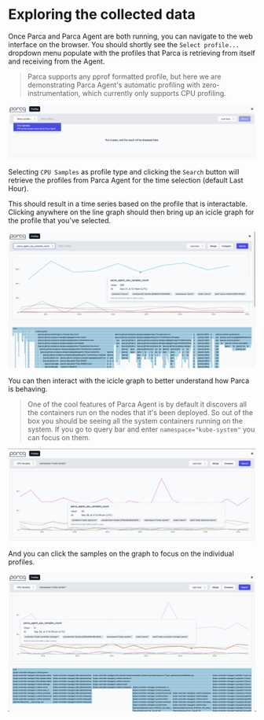 # Exploring the collected data

Once Parca and Parca Agent are both running, you can navigate to the web interface on the browser.
You should shortly see the `Select profile...` dropdown menu populate with the profiles that Parca is retrieving from itself and receiving from the Agent.

> Parca supports any pprof formatted profile, but here we are demonstrating Parca Agent's automatic profiling with zero-instrumentation, which currently only supports CPU profiling.

![image](./assets/profile_type_dropdown_selected.png)

Selecting `CPU Samples` as profile type and clicking the `Search` button will retrieve the profiles from Parca Agent for the time selection (default Last Hour).

This should result in a time series based on the profile that is interactable.
Clicking anywhere on the line graph should then bring up an icicle graph for the profile that you've selected.

![image](./assets/cpu_sample_count_select.png)

You can then interact with the icicle graph to better understand how Parca is behaving.

> One of the cool features of Parca Agent is by default it discovers all the containers run on the nodes that it's been deployed.
So out of the box you should be seeing all the system containers running on the system.
If you go to query bar and enter `namespace="kube-system"` you can focus on them.

![image](./assets/query_range_kube_system.png)

And you can click the samples on the graph to focus on the individual profiles.

![image](./assets/query_kube_controller_manager.png)
